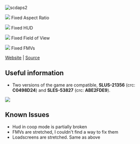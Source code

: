 ![scdaps2](https://thirteenag.github.io/screens/scdaps2/main2.jpg)

![](https://habrastorage.org/webt/ow/yy/mg/owyymgpibfqzfbwyf_iqoiqrede.png) Fixed Aspect Ratio

![](https://habrastorage.org/webt/ow/yy/mg/owyymgpibfqzfbwyf_iqoiqrede.png) Fixed HUD

![](https://habrastorage.org/webt/ow/yy/mg/owyymgpibfqzfbwyf_iqoiqrede.png) Fixed Field of View

![](https://habrastorage.org/webt/31/qm/gv/31qmgv6q0kj8zie1itat5ygfsuq.png) Fixed FMVs

[Website](https://thirteenag.github.io/wfp#scdaps2) | [Source](https://github.com/ThirteenAG/WidescreenFixesPack/blob/master/source/SplinterCellDoubleAgent.PCSX2F.WidescreenFix/main.c)

## Useful information

- Two versions of the game are compatible, **SLUS-21356** (crc: **C0498D24**) and **SLES-53827** (crc: **ABE2FDE9**).

![](https://i.imgur.com/swnrFGs.jpg)

## Known Issues

- Hud in coop mode is partially broken
- FMVs are stretched, I couldn't find a way to fix them
- Loadscreens are stretched. Same as above